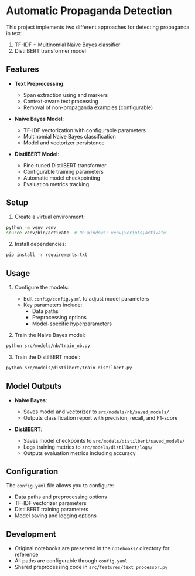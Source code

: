 # Automatic Propaganda Detection

This project implements two different approaches for detecting propaganda in text:
1. TF-IDF + Multinomial Naive Bayes classifier
2. DistilBERT transformer model

## Features

- **Text Preprocessing**:
  - Span extraction using <BOS> and <EOS> markers
  - Context-aware text processing
  - Removal of non-propaganda examples (configurable)

- **Naive Bayes Model**:
  - TF-IDF vectorization with configurable parameters
  - Multinomial Naive Bayes classification
  - Model and vectorizer persistence

- **DistilBERT Model**:
  - Fine-tuned DistilBERT transformer
  - Configurable training parameters
  - Automatic model checkpointing
  - Evaluation metrics tracking

## Setup

1. Create a virtual environment:
```bash
python -m venv venv
source venv/bin/activate  # On Windows: venv\Scripts\activate
```

2. Install dependencies:
```bash
pip install -r requirements.txt
```

## Usage

1. Configure the models:
   - Edit `config/config.yaml` to adjust model parameters
   - Key parameters include:
     - Data paths
     - Preprocessing options
     - Model-specific hyperparameters

2. Train the Naive Bayes model:
```bash
python src/models/nb/train_nb.py
```

3. Train the DistilBERT model:
```bash
python src/models/distilbert/train_distilbert.py
```

## Model Outputs

- **Naive Bayes**:
  - Saves model and vectorizer to `src/models/nb/saved_models/`
  - Outputs classification report with precision, recall, and F1-score

- **DistilBERT**:
  - Saves model checkpoints to `src/models/distilbert/saved_models/`
  - Logs training metrics to `src/models/distilbert/logs/`
  - Outputs evaluation metrics including accuracy

## Configuration

The `config.yaml` file allows you to configure:
- Data paths and preprocessing options
- TF-IDF vectorizer parameters
- DistilBERT training parameters
- Model saving and logging options

## Development

- Original notebooks are preserved in the `notebooks/` directory for reference
- All paths are configurable through `config.yaml`
- Shared preprocessing code in `src/features/text_processor.py` 